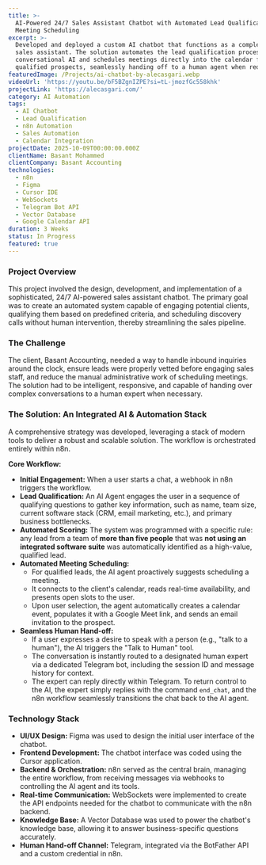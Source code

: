 ```yaml
---
title: >-
  AI-Powered 24/7 Sales Assistant Chatbot with Automated Lead Qualification and
  Meeting Scheduling
excerpt: >-
  Developed and deployed a custom AI chatbot that functions as a complete 24/7
  sales assistant. The solution automates the lead qualification process through
  conversational AI and schedules meetings directly into the calendar for
  qualified prospects, seamlessly handing off to a human agent when requested.
featuredImage: /Projects/ai-chatbot-by-alecasgari.webp
videoUrl: 'https://youtu.be/bF5BZgnIZPE?si=tL-jmozfGc558khk'
projectLink: 'https://alecasgari.com/'
category: AI Automation
tags:
  - AI Chatbot
  - Lead Qualification
  - n8n Automation
  - Sales Automation
  - Calendar Integration
projectDate: 2025-10-09T00:00:00.000Z
clientName: Basant Mohammed
clientCompany: Basant Accounting
technologies:
  - n8n
  - Figma
  - Cursor IDE
  - WebSockets
  - Telegram Bot API
  - Vector Database
  - Google Calendar API
duration: 3 Weeks
status: In Progress
featured: true
---
```


### Project Overview

This project involved the design, development, and implementation of a sophisticated, 24/7 AI-powered sales assistant chatbot. The primary goal was to create an automated system capable of engaging potential clients, qualifying them based on predefined criteria, and scheduling discovery calls without human intervention, thereby streamlining the sales pipeline.

### The Challenge

The client, Basant Accounting, needed a way to handle inbound inquiries around the clock, ensure leads were properly vetted before engaging sales staff, and reduce the manual administrative work of scheduling meetings. The solution had to be intelligent, responsive, and capable of handing over complex conversations to a human expert when necessary.

### The Solution: An Integrated AI & Automation Stack

A comprehensive strategy was developed, leveraging a stack of modern tools to deliver a robust and scalable solution. The workflow is orchestrated entirely within n8n.

**Core Workflow:**

* **Initial Engagement:** When a user starts a chat, a webhook in n8n triggers the workflow.
* **Lead Qualification:** An AI Agent engages the user in a sequence of qualifying questions to gather key information, such as name, team size, current software stack (CRM, email marketing, etc.), and primary business bottlenecks.
* **Automated Scoring:** The system was programmed with a specific rule: any lead from a team of **more than five people** that was **not using an integrated software suite** was automatically identified as a high-value, qualified lead.
* **Automated Meeting Scheduling:**
  * For qualified leads, the AI agent proactively suggests scheduling a meeting.
  * It connects to the client's calendar, reads real-time availability, and presents open slots to the user.
  * Upon user selection, the agent automatically creates a calendar event, populates it with a Google Meet link, and sends an email invitation to the prospect.
* **Seamless Human Hand-off:**
  * If a user expresses a desire to speak with a person (e.g., "talk to a human"), the AI triggers the "Talk to Human" tool.
  * The conversation is instantly routed to a designated human expert via a dedicated Telegram bot, including the session ID and message history for context.
  * The expert can reply directly within Telegram. To return control to the AI, the expert simply replies with the command `end_chat`, and the n8n workflow seamlessly transitions the chat back to the AI agent.

### Technology Stack

* **UI/UX Design:** Figma was used to design the initial user interface of the chatbot.
* **Frontend Development:** The chatbot interface was coded using the Cursor application.
* **Backend & Orchestration:** n8n served as the central brain, managing the entire workflow, from receiving messages via webhooks to controlling the AI agent and its tools.
* **Real-time Communication:** WebSockets were implemented to create the API endpoints needed for the chatbot to communicate with the n8n backend.
* **Knowledge Base:** A Vector Database was used to power the chatbot's knowledge base, allowing it to answer business-specific questions accurately.
* **Human Hand-off Channel:** Telegram, integrated via the BotFather API and a custom credential in n8n.

